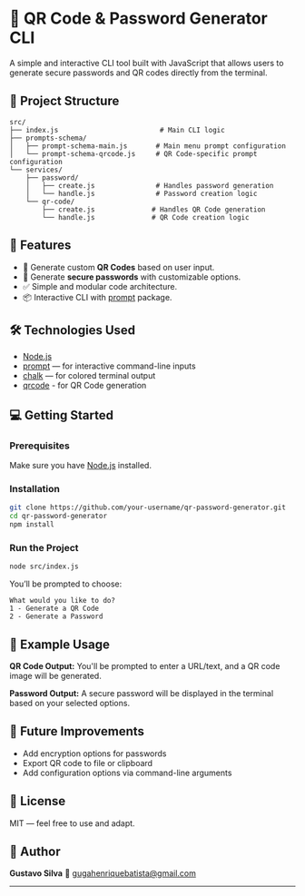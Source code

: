 # 🔐 QR Code & Password Generator CLI

A simple and interactive CLI tool built with JavaScript that allows users to generate secure passwords and QR codes directly from the terminal.

## 📂 Project Structure

```
src/
├── index.js                         # Main CLI logic
├── prompts-schema/
│   ├── prompt-schema-main.js       # Main menu prompt configuration
│   └── prompt-schema-qrcode.js     # QR Code-specific prompt configuration
└── services/
    ├── password/
    │   ├── create.js               # Handles password generation
    │   └── handle.js               # Password creation logic
    └── qr-code/
        ├── create.js              # Handles QR Code generation
        └── handle.js              # QR Code creation logic
```

## 🚀 Features

* 📎 Generate custom **QR Codes** based on user input.
* 🔐 Generate **secure passwords** with customizable options.
* ✅ Simple and modular code architecture.
* 📦 Interactive CLI with [prompt](https://www.npmjs.com/package/prompt) package.

## 🛠️ Technologies Used

* [Node.js](https://nodejs.org/)
* [prompt](https://www.npmjs.com/package/prompt) — for interactive command-line inputs
* [chalk](https://www.npmjs.com/package/chalk) — for colored terminal output
* [qrcode](https://www.npmjs.com/package/qrcode) - for QR Code generation

## 💻 Getting Started

### Prerequisites

Make sure you have [Node.js](https://nodejs.org/en/) installed.

### Installation

```bash
git clone https://github.com/your-username/qr-password-generator.git
cd qr-password-generator
npm install
```

### Run the Project

```bash
node src/index.js
```

You’ll be prompted to choose:

```
What would you like to do?
1 - Generate a QR Code
2 - Generate a Password
```

## 📸 Example Usage

**QR Code Output:**
You'll be prompted to enter a URL/text, and a QR code image will be generated.

**Password Output:**
A secure password will be displayed in the terminal based on your selected options.

## 🧩 Future Improvements

* Add encryption options for passwords
* Export QR code to file or clipboard
* Add configuration options via command-line arguments

## 📝 License

MIT — feel free to use and adapt.

## 👤 Author

**Gustavo Silva**
📧 [gugahenriquebatista@gmail.com](mailto:gugahenriquebatista@gmail.com)

---
